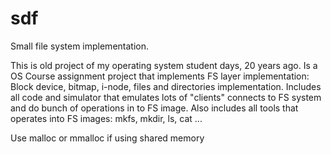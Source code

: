 # sdf
Small file system implementation.

This is old project of my operating system student days, 20 years ago. Is a OS Course assignment project that implements FS layer implementation: Block device, bitmap, i-node, files and directories implementation.
Includes all code and simulator that emulates lots of "clients" connects to FS system and do bunch of operations in to FS image.
Also includes all tools that operates into FS images: mkfs, mkdir, ls, cat ...

Use malloc or mmalloc if using shared memory
